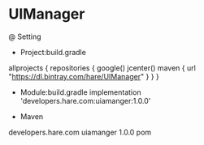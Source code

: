 # UIManager


@ Setting
- Project:build.gradle

allprojects {
    repositories {
        google()
        jcenter()
        maven {
            url  "https://dl.bintray.com/hare/UIManager"
        }
    }
}

- Module:build.gradle
implementation 'developers.hare.com:uiamanger:1.0.0'

- Maven
<dependency>
  <groupId>developers.hare.com</groupId>
  <artifactId>uiamanger</artifactId>
  <version>1.0.0</version>
  <type>pom</type>
</dependency>


